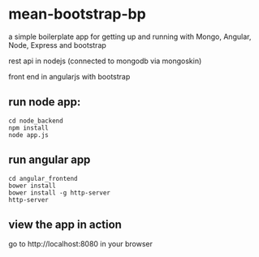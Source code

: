 # mean-bootstrap-bp
a simple boilerplate app for getting up and running with Mongo, Angular, Node, Express and bootstrap

rest api in nodejs (connected to mongodb via mongoskin)

front end in angularjs with bootstrap 

## run node app:
```
cd node_backend
npm install
node app.js
```

## run angular app
```
cd angular_frontend
bower install
bower install -g http-server
http-server
```

## view the app in action
go to http://localhost:8080 in your browser
